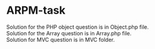 # ARPM-task

Solution for the PHP object question is in Object.php file. </br>
Solution for the Array question is in Array.php file. </br>
Solution for MVC question is in MVC folder.

